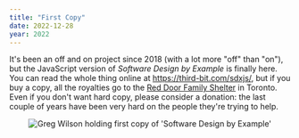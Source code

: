 ```yaml
---
title: "First Copy"
date: 2022-12-28
year: 2022
---
```


It's been an off and on project since 2018
(with a lot more "off" than "on"),
but the JavaScript version of *Software Design by Example* is finally here.
You can read the whole thing online at <https://third-bit.com/sdxjs/>,
but if you buy a copy,
all the royalties go to the [Red Door Family Shelter](https://www.reddoorshelter.ca/) in Toronto.
Even if you don't want hard copy,
please consider a donation:
the last couple of years have been very hard on the people they're trying to help.

<div align="center">
  <img src="{{'/files/2022/sdxjs.jpg' | relative_url}}" alt="Greg Wilson holding first copy of 'Software Design by Example'" />
</div>
